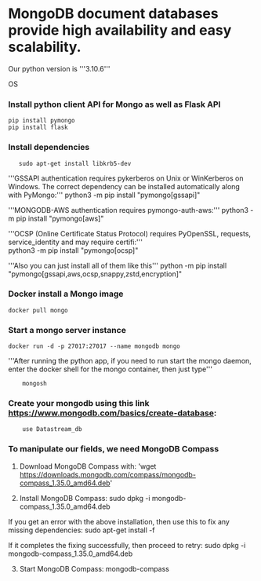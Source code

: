 


# MongoDB document databases provide high availability and easy scalability.

Our python version is '''3.10.6'''

OS

### Install python client API for Mongo as well as Flask API
	pip install pymongo
	pip install flask

### Install dependencies
       sudo apt-get install libkrb5-dev
       
'''GSSAPI authentication requires pykerberos on Unix or WinKerberos on Windows. The correct dependency can be installed automatically along with PyMongo:'''
       python3 -m pip install "pymongo[gssapi]"
       
'''MONGODB-AWS authentication requires pymongo-auth-aws:'''
       python3 -m pip install "pymongo[aws]" 
       
'''OCSP (Online Certificate Status Protocol) requires PyOpenSSL, requests, service_identity and may require certifi:'''       
       python3 -m pip install "pymongo[ocsp]"



'''Also you can just install all of them like this'''
       python -m pip install "pymongo[gssapi,aws,ocsp,snappy,zstd,encryption]"


### Docker install a Mongo image
	docker pull mongo

### Start a mongo server instance
	docker run -d -p 27017:27017 --name mongodb mongo


'''After running the python app, if you need to run start the mongo daemon, 
enter the docker shell for the mongo container, then just type'''

        mongosh

### Create your mongodb using this link  https://www.mongodb.com/basics/create-database:

        use Datastream_db
        
### To manipulate our fields, we need MongoDB Compass

1. Download MongoDB Compass with: 
'wget https://downloads.mongodb.com/compass/mongodb-compass_1.35.0_amd64.deb'


2. Install MongoDB Compass:
	sudo dpkg -i mongodb-compass_1.35.0_amd64.deb
	
If you get an error with the above installation, then use this to fix any missing dependencies:
	sudo apt-get install -f
	
If it completes the fixing successfully, then proceed to retry: 
	sudo dpkg -i mongodb-compass_1.35.0_amd64.deb


3. Start MongoDB Compass:
	mongodb-compass
